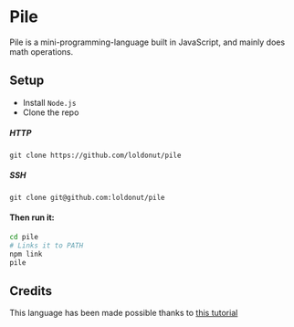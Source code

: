 # Pile
Pile is a mini-programming-language built in JavaScript, and mainly does math operations.

## Setup

- Install `Node.js`
- Clone the repo
##### HTTP
```sh-session
git clone https://github.com/loldonut/pile
```
##### SSH
```sh-session
git clone git@github.com:loldonut/pile
```

#### Then run it:
```bash
cd pile
# Links it to PATH
npm link
pile
```

## Credits

This language has been made possible thanks to [this tutorial](https://www.youtube.com/watch?v=88lmIMHhYNs&list=PLZQftyCk7_Sdu5BFaXB_jLeJ9C78si5_3)
